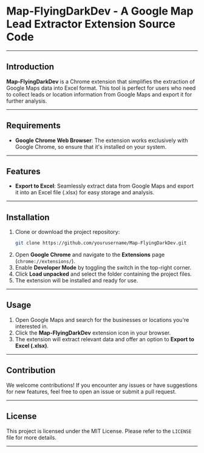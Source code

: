 
# **Map-FlyingDarkDev - A Google Map Lead Extractor Extension Source Code**

---

## **Introduction**

**Map-FlyingDarkDev** is a Chrome extension that simplifies the extraction of Google Maps data into Excel format. This tool is perfect for users who need to collect leads or location information from Google Maps and export it for further analysis.

---

## **Requirements**

- **Google Chrome Web Browser**: The extension works exclusively with Google Chrome, so ensure that it's installed on your system.

---

## **Features**

- **Export to Excel**: Seamlessly extract data from Google Maps and export it into an Excel file (.xlsx) for easy storage and analysis.

---

## **Installation**

1. Clone or download the project repository:
    ```bash
    git clone https://github.com/yourusername/Map-FlyingDarkDev.git
    ```
2. Open **Google Chrome** and navigate to the **Extensions** page (`chrome://extensions/`).
3. Enable **Developer Mode** by toggling the switch in the top-right corner.
4. Click **Load unpacked** and select the folder containing the project files.
5. The extension will be installed and ready for use.

---

## **Usage**

1. Open Google Maps and search for the businesses or locations you're interested in.
2. Click the **Map-FlyingDarkDev** extension icon in your browser.
3. The extension will extract relevant data and offer an option to **Export to Excel (.xlsx)**.

---

## **Contribution**

We welcome contributions! If you encounter any issues or have suggestions for new features, feel free to open an issue or submit a pull request.

---

## **License**

This project is licensed under the MIT License. Please refer to the `LICENSE` file for more details.

---
